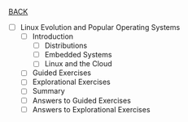 [BACK](./topic_01.md)
- [ ] Linux Evolution and Popular Operating Systems
    - [ ] Introduction
        - [ ] Distributions
        - [ ] Embedded Systems
        - [ ] Linux and the Cloud
    - [ ] Guided Exercises
    - [ ] Explorational Exercises
    - [ ] Summary
    - [ ] Answers to Guided Exercises
    - [ ] Answers to Explorational Exercises